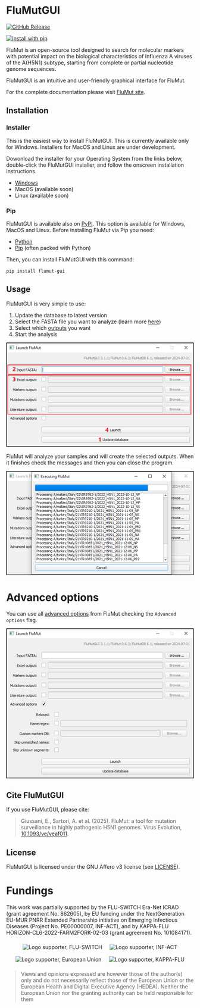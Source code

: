 # FluMutGUI

[![GitHub Release](https://img.shields.io/github/v/release/izsvenezie-virology/FluMutGUI?label=FluMutGUI)](https://github.com/izsvenezie-virology/FluMutGUI/releases/latest/)

[![install with pip](https://img.shields.io/badge/install%20with-pip-brightgreen.svg)](https://pypi.org/project/flumut-gui/)

FluMut is an open-source tool designed to search for molecular markers with potential impact on the biological characteristics of Influenza A viruses of the A(H5N1) subtype, starting from complete or partial nucleotide genome sequences.

FluMutGUI is an intuitive and user-friendly graphical interface for FluMut.

For the complete documentation please visit [FluMut site](https://izsvenezie-virology.github.io/FluMut/).

## Installation

### Installer

This is the easiest way to install FluMutGUI.
This is currently available only for Windows.
Installers for MacOS and Linux are under development.

Dowonload the installer for your Operating System from the links below, double-click the FluMutGUI installer, and follow the onscreen installation instructions.

- [Windows](https://github.com/izsvenezie-virology/FluMutGUI/releases/latest/download/FluMutGUI_Installer.exe)
- MacOS (available soon)
- Linux (available soon)

### Pip

FluMutGUI is available also on [PyPI](https://pypi.org/project/flumut-gui/).
This option is available for Windows, MacOS and Linux.
Before installing FluMut via Pip you need:

- [Python](https://www.python.org/downloads/)
- [Pip](https://pypi.org/project/pip/) (often packed with Python)

Then, you can install FluMutGUI with this command:

```
pip install flumut-gui
```

## Usage

FluMutGUI is very simple to use:

1. Update the database to latest version
1. Select the FASTA file you want to analyze (learn more [here](https://izsvenezie-virology.github.io/FluMut/docs/usage/input-file))
1. Select which [outputs](https://izsvenezie-virology.github.io/FluMut/docs/output) you want
1. Start the analysis

![](https://github.com/izsvenezie-virology/FluMut/blob/main/docs/images/GUI-usage.png)

FluMut will analyze your samples and will create the selected outputs.
When it finishes check the messages and then you can close the program.

![](https://github.com/izsvenezie-virology/FluMut/blob/main/docs/images/GUI-usage-done.png)

# Advanced options

You can use all [advanced options](./usage-cli#options) from FluMut checking the `Advanced options` flag.

![](https://github.com/izsvenezie-virology/FluMut/blob/main/docs/images/GUI-options.png)

## Cite FluMutGUI

If you use FluMutGUI, please cite:

> Giussani, E., Sartori, A. et al. (2025). FluMut: a tool for mutation surveillance in highly pathogenic H5N1 genomes. Virus Evolution, [10.1093/ve/veaf011](https://doi.org/10.1093/ve/veaf011).

## License

FluMutGUI is licensed under the GNU Affero v3 license (see [LICENSE](LICENSE)).

# Fundings

This work was partially supported by the FLU-SWITCH Era-Net ICRAD (grant agreement No. 862605), by EU funding under the NextGeneration EU-MUR PNRR Extended Partnership initiative on Emerging Infectious Diseases (Project No. PE00000007, INF-ACT), and by KAPPA-FLU HORIZON-CL6-2022-FARM2FORK-02-03 (grant agreement No. 101084171).

<p align="center" margin="10px">
    <img style="height:80px;margin:8px" alt="Logo supporter, FLU-SWITCH" src="docs/images/logo-flu-switch.png"/>
    <img style="height:80px;margin:8px" alt="Logo supporter, INF-ACT" src="docs/images/logo-inf-act.jpg"/>
    <img style="height:80px;margin:8px" alt="Logo supporter, European Union" src="docs/images/logo-eu.png"/>
    <img style="height:80px;margin:8px" alt="Logo supporter, KAPPA-FLU" src="docs/images/logo-kappa-flu.jpg"/>
</p>

> Views and opinions expressed are however those of the author(s) only and do not necessarily reflect those of the European Union or the European Health and Digital Executive Agency (HEDEA).
> Neither the European Union nor the granting authority can be held responsible for them
